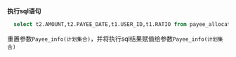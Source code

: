 <p class="panel-title"><b>执行sql语句</b></p>

```sql
  select t2.AMOUNT,t2.PAYEE_DATE,t1.USER_ID,t1.RATIO from payee_allocate t1 left join payee t2 on t2.id = t1.payee_id
```


重置参数`Payee_info(计划集合)`，并将执行sql结果赋值给参数`Payee_info(计划集合)`
